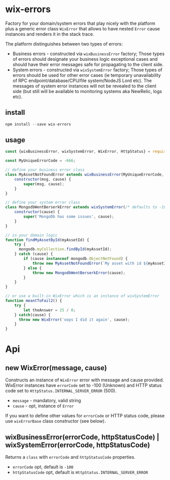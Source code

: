 # wix-errors
Factory for your domain/system errors that play nicely with the platform plus a generic error class `WixError` that allows to 
have nested `Error` cause instances and renders it in the stack trace.

The platform distinguishes between two types of errors:
- Business errors - constructed via `wixBusinessError` factory; Those types of errors should designate your business 
logic exceptional cases and should have their error messages safe for propagating to the client side.
- System errors - constructed via `wixSystemError` factory; Those types of errors should be used for other error cases 
(ie temporary unavailability of RPC endpoint/database/CPU/file system/NodeJS Lord etc).
 The messages of system error instances will not be revealed to the client side (but still will be available to monitoring systems aka NewRelic, logs etc).
 


## install

```js 
npm install --save wix-errors
```

## usage

```js
const {wixBusinessError, wixSystemError, WixError, HttpStatus} = require('wix-errors');

const MyUniqueErrorCode = -666;

// define your business error class
class MyAssetNotFoundError extends wixBusinessError(MyUniqueErrorCode, HttpStatus.NOT_FOUND) {
    constructor(msg, cause) {
        super(msg, cause);
    }
}

// define your system error class
class MongodbWentBerserkError extends wixSystemError(/* defaults to -100 and HttpStatus.INTERNAL_SERVER_ERROR */) {
    constructor(cause) {
        super('MongoDb has some issues', cause);
    }
}

// in your domain logic
function findMyAssetById(myAssetId) {
    try {
      mongodb.myCollection.findById(myAssetId);        
    } catch (cause) {
        if (cause instanceof mongodb.ObjectNotFound) {
            throw new MyAssetNotFoundError(`My asset with id ${myAssetId} not found`, cause);
        } else {
            throw new MongodbWentBerserkError(cause); 
        }
    }
}

// or use a built-in WixError which is an instance of wixSystemError
function meantToFail2() {
    try {
        let theAnswer = 25 / 0;
    } catch(cause) {
      throw new WixError('oops I did it again', cause);        
    }
}

```

# Api

## new WixError(message, cause)
Constructs an instance of `WixError` error with message and cause provided. WixError instances have 
`errorCode` set to -100 (Unknown) and HTTP status code set to `HttpStatus.INTERNAL_SERVER_ERROR` (500).
- `message` - mandatory, valid string
- `cause` - opt, instance of `Error`

If you want to define other values for `errorCode` or HTTP status code, please use `wixErrorBase` class constructor (see below).

## wixBusinessError(errorCode, httpStatusCode) | wixSystemError(errorCode, httpStatusCode)
Returns a `class` with `errorCode` and `httpStatusCode` properties.

- `errorCode` opt, default is `-100`
- `httpStatusCode` opt, default is `HttpStatus.INTERNAL_SERVER_ERROR` 


